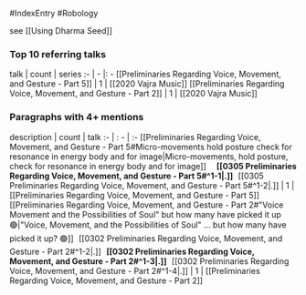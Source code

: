 #IndexEntry #Robology

see [[Using Dharma Seed]]

### Top 10 referring talks
talk | count | series
:- | - |: -
[[Preliminaries Regarding Voice, Movement, and Gesture - Part 5]] | 1 | [[2020 Vajra Music]]
[[Preliminaries Regarding Voice, Movement, and Gesture - Part 2]] | 1 | [[2020 Vajra Music]]

### Paragraphs with 4+ mentions
description | count | talk
:- | : - | :-
[[Preliminaries Regarding Voice, Movement, and Gesture - Part 5#Micro-movements hold posture check for resonance in energy body and for image\|Micro-movements, hold posture, check for resonance in energy body and for image]] &nbsp;&nbsp; &nbsp; **[[0305 Preliminaries Regarding Voice, Movement, and Gesture - Part 5#^1-1\|.]]** &nbsp; [[0305 Preliminaries Regarding Voice, Movement, and Gesture - Part 5#^1-2\|.]] | 1 | [[Preliminaries Regarding Voice, Movement, and Gesture - Part 5]]
[[Preliminaries Regarding Voice, Movement, and Gesture - Part 2#"Voice Movement and the Possibilities of Soul"  but how many have picked it up 🟢\|"Voice, Movement, and the Possibilities of Soul" ... but how many have picked it up? 🟢]] &nbsp;&nbsp;[[0302 Preliminaries Regarding Voice, Movement, and Gesture - Part 2#^1-2\|.]] &nbsp; **[[0302 Preliminaries Regarding Voice, Movement, and Gesture - Part 2#^1-3\|.]]** &nbsp; [[0302 Preliminaries Regarding Voice, Movement, and Gesture - Part 2#^1-4\|.]] | 1 | [[Preliminaries Regarding Voice, Movement, and Gesture - Part 2]]

